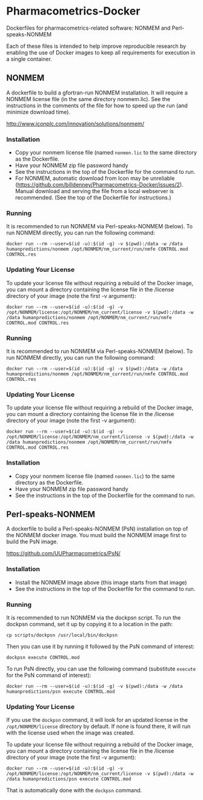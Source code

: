 # Pharmacometrics-Docker

Dockerfiles for pharmacometrics-related software: NONMEM and
Perl-speaks-NONMEM

Each of these files is intended to help improve reproducible research
by enabling the use of Docker images to keep all requirements for
execution in a single container.

## NONMEM

A dockerfile to build a gfortran-run NONMEM installation.  It will
require a NONMEM license file (in the same directory nonmem.lic).  See
the instructions in the comments of the file for how to speed up the
run (and minimize download time).

http://www.iconplc.com/innovation/solutions/nonmem/

### Installation

* Copy your nonmem license file (named `nonmen.lic` to the same
  directory as the Dockerfile.
* Have your NONMEM zip file password handy
* See the instructions in the top of the Dockerfile for the command
  to run.
* For NONMEM, automatic download from Icon may be unreliable
  (https://github.com/billdenney/Pharmacometrics-Docker/issues/2).
  Manual download and serving the file from a local webserver is
  recommended.  (See the top of the Dockerfile for instructions.)

### Running

It is recommended to run NONMEM via Perl-speaks-NONMEM (below).  To
run NONMEM directly, you can run the following command:

    docker run --rm --user=$(id -u):$(id -g) -v $(pwd):/data -w /data humanpredictions/nonmem /opt/NONMEM/nm_current/run/nmfe CONTROL.mod CONTROL.res

### Updating Your License

To update your license file without requiring a rebuild of the Docker
image, you can mount a directory containing the license file in the
/license directory of your image (note the first -v argument):

    docker run --rm --user=$(id -u):$(id -g) -v /opt/NONMEM/license:/opt/NONMEM/nm_current/license -v $(pwd):/data -w /data humanpredictions/nonmem /opt/NONMEM/nm_current/run/nmfe CONTROL.mod CONTROL.res

### Running

It is recommended to run NONMEM via Perl-speaks-NONMEM (below).  To
run NONMEM directly, you can run the following command:

    docker run --rm --user=$(id -u):$(id -g) -v $(pwd):/data -w /data humanpredictions/nonmem /opt/NONMEM/nm_current/run/nmfe CONTROL.mod CONTROL.res

### Updating Your License

To update your license file without requiring a rebuild of the Docker
image, you can mount a directory containing the license file in the
/license directory of your image (note the first -v argument):

    docker run --rm --user=$(id -u):$(id -g) -v /opt/NONMEM/license:/opt/NONMEM/nm_current/license -v $(pwd):/data -w /data humanpredictions/nonmem /opt/NONMEM/nm_current/run/nmfe CONTROL.mod CONTROL.res

### Installation

* Copy your nonmem license file (named `nonmen.lic`) to the same
  directory as the Dockerfile.
* Have your NONMEM zip file password handy
* See the instructions in the top of the Dockerfile for the command
  to run.

## Perl-speaks-NONMEM

A dockerfile to build a Perl-speaks-NONMEM (PsN) installation on top
of the NONMEM docker image.  You must build the NONMEM image first to
build the PsN image.

https://github.com/UUPharmacometrics/PsN/

### Installation

* Install the NONMEM image above (this image starts from that image)
* See the instructions in the top of the Dockerfile for the command
  to run.

### Running

It is recommended to run NONMEM via the dockpsn script.  To run the
dockpsn command, set it up by copying it to a location in the path:

    cp scripts/dockpsn /usr/local/bin/dockpsn

Then you can use it by running it followed by the PsN command of
interest:

    dockpsn execute CONTROL.mod

To run PsN directly, you can use the following command (substitute
`execute` for the PsN command of interest):

    docker run --rm --user=$(id -u):$(id -g) -v $(pwd):/data -w /data humanpredictions/psn execute CONTROL.mod

### Updating Your License

If you use the `dockpsn` command, it will look for an updated license
in the `/opt/NONMEM/license` directory by default.  If none is found
there, it will run with the license used when the image was created.

To update your license file without requiring a rebuild of the Docker
image, you can mount a directory containing the license file in the
/license directory of your image (note the first -v argument):

    docker run --rm --user=$(id -u):$(id -g) -v /opt/NONMEM/license:/opt/NONMEM/nm_current/license -v $(pwd):/data -w /data humanpredictions/psn execute CONTROL.mod

That is automatically done with the `dockpsn` command.
